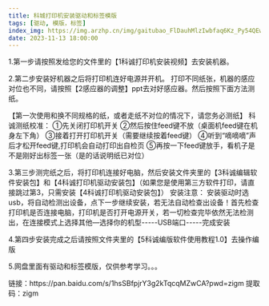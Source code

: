 ```yaml
---
title: 科城打印机安装驱动和标签模版
tags: [驱动, 模版，标签]
index_img: https://img.arzhp.cn/img/gaitubao_FlDauhMlzIwbfaq6Kz_Py54QEwyT.webp
date: 2023-11-13 18:00:00
---
```

1.第一步请按照发给您的文件里的【1科诚打印机安装视频】去安装机器。

2.第二步安装好机器之后将打印机连好电源并开机。
打印不同纸张，机器的感应对位也不同，请按照【2感应器的调整】ppt去对好感应器。然后按照下面方法测纸。


【第一次使用和换不同规格的纸，或者走纸不对位的情况下，请您务必测纸】
科诚测纸校准：
①先关闭打印机开关
②然后按住feed键不放（桌面机feed键在机身左下角）
③接着打开打印机开关（需要继续按着feed键）
④听到“嘀嘀嘀”声后才松开feed键,打印机会自动打印出自检页
⑤再按一下feed键放手，看机子是不是刚好出标签一张（是的话说明纸已对位）


3.第三步测完纸之后，将打印机连接好电脑，然后安装文件夹里的【3科诚编辑软件安装包】和【4科诚打印机驱动安装包】（如果您是使用第三方软件打印，请直接跳过第3，只需安装【4科诚打印机驱动安装包】）
安装注意：
安装驱动时选usb，将自动检测出设备，点下一步继续安装，若无法自动检查出设备！首先检查打印机是否连接电脑，打印机是否打开电源开关，若一切检查完毕依然无法检测出，在连接模式上选择其他—选择你的机型-----USB端口-----完成安装



4.第四步安装完成之后请按照文件夹里的【5科诚编版软件使用教程1.0】去操作编版



5.网盘里面有驱动和标签模版，仅供参考学习。。。

<p class="note note-primary">链接：https://pan.baidu.com/s/1hsSBfpjrY3g2kTqcqMZwCA?pwd=zigm 
提取码：zigm
</p>
